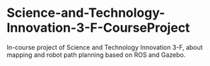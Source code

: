 # Science-and-Technology-Innovation-3-F-CourseProject
In-course project of Science and Technology Innovation 3-F, about mapping and robot path planning based on ROS and Gazebo.
